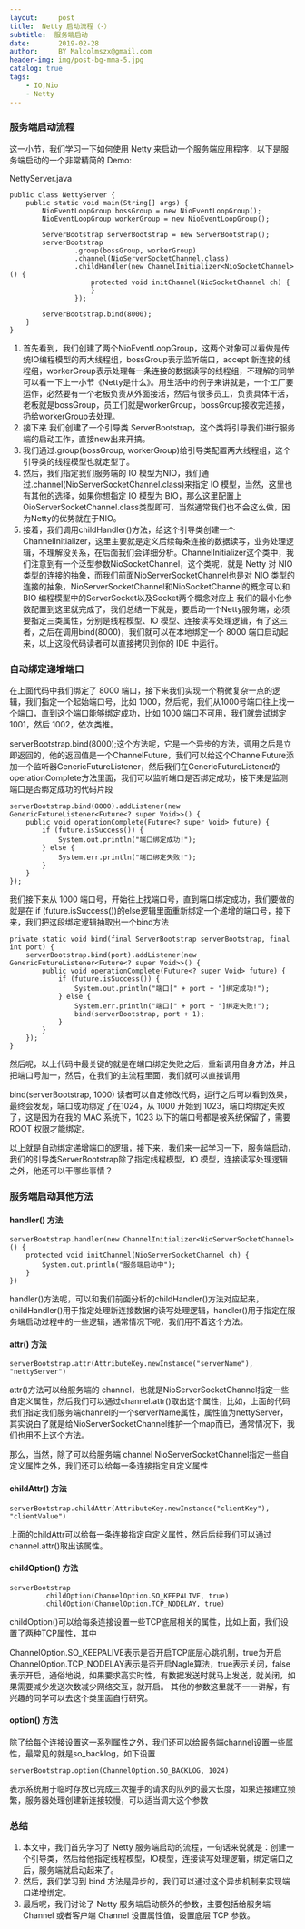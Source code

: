 ```yaml
---
layout:     post
title:  Netty 启动流程（-）
subtitle:  服务端启动
date:       2019-02-28
author:     BY Malcolmszx@gmail.com
header-img: img/post-bg-mma-5.jpg
catalog: true
tags:
    - IO,Nio
    - Netty 
---
```



### 服务端启动流程
这一小节，我们学习一下如何使用 Netty 来启动一个服务端应用程序，以下是服务端启动的一个非常精简的 Demo:

NettyServer.java

```
public class NettyServer {
    public static void main(String[] args) {
        NioEventLoopGroup bossGroup = new NioEventLoopGroup();
        NioEventLoopGroup workerGroup = new NioEventLoopGroup();

        ServerBootstrap serverBootstrap = new ServerBootstrap();
        serverBootstrap
                .group(bossGroup, workerGroup)
                .channel(NioServerSocketChannel.class)
                .childHandler(new ChannelInitializer<NioSocketChannel>() {
                    protected void initChannel(NioSocketChannel ch) {
                    }
                });

        serverBootstrap.bind(8000);
    }
}
```

1. 首先看到，我们创建了两个NioEventLoopGroup，这两个对象可以看做是传统IO编程模型的两大线程组，bossGroup表示监听端口，accept 新连接的线程组，workerGroup表示处理每一条连接的数据读写的线程组，不理解的同学可以看一下上一小节《Netty是什么》。用生活中的例子来讲就是，一个工厂要运作，必然要有一个老板负责从外面接活，然后有很多员工，负责具体干活，老板就是bossGroup，员工们就是workerGroup，bossGroup接收完连接，扔给workerGroup去处理。
2. 接下来 我们创建了一个引导类 ServerBootstrap，这个类将引导我们进行服务端的启动工作，直接new出来开搞。
3. 我们通过.group(bossGroup, workerGroup)给引导类配置两大线程组，这个引导类的线程模型也就定型了。
4. 然后，我们指定我们服务端的 IO 模型为NIO，我们通过.channel(NioServerSocketChannel.class)来指定 IO 模型，当然，这里也有其他的选择，如果你想指定 IO 模型为 BIO，那么这里配置上OioServerSocketChannel.class类型即可，当然通常我们也不会这么做，因为Netty的优势就在于NIO。
5. 接着，我们调用childHandler()方法，给这个引导类创建一个ChannelInitializer，这里主要就是定义后续每条连接的数据读写，业务处理逻辑，不理解没关系，在后面我们会详细分析。ChannelInitializer这个类中，我们注意到有一个泛型参数NioSocketChannel，这个类呢，就是 Netty 对 NIO 类型的连接的抽象，而我们前面NioServerSocketChannel也是对 NIO 类型的连接的抽象，NioServerSocketChannel和NioSocketChannel的概念可以和 BIO 编程模型中的ServerSocket以及Socket两个概念对应上
我们的最小化参数配置到这里就完成了，我们总结一下就是，要启动一个Netty服务端，必须要指定三类属性，分别是线程模型、IO 模型、连接读写处理逻辑，有了这三者，之后在调用bind(8000)，我们就可以在本地绑定一个 8000 端口启动起来，以上这段代码读者可以直接拷贝到你的 IDE 中运行。

### 自动绑定递增端口
在上面代码中我们绑定了 8000 端口，接下来我们实现一个稍微复杂一点的逻辑，我们指定一个起始端口号，比如 1000，然后呢，我们从1000号端口往上找一个端口，直到这个端口能够绑定成功，比如 1000 端口不可用，我们就尝试绑定 1001，然后 1002，依次类推。

serverBootstrap.bind(8000);这个方法呢，它是一个异步的方法，调用之后是立即返回的，他的返回值是一个ChannelFuture，我们可以给这个ChannelFuture添加一个监听器GenericFutureListener，然后我们在GenericFutureListener的operationComplete方法里面，我们可以监听端口是否绑定成功，接下来是监测端口是否绑定成功的代码片段

```
serverBootstrap.bind(8000).addListener(new GenericFutureListener<Future<? super Void>>() {
    public void operationComplete(Future<? super Void> future) {
        if (future.isSuccess()) {
            System.out.println("端口绑定成功!");
        } else {
            System.err.println("端口绑定失败!");
        }
    }
});
```

我们接下来从 1000 端口号，开始往上找端口号，直到端口绑定成功，我们要做的就是在 if (future.isSuccess())的else逻辑里面重新绑定一个递增的端口号，接下来，我们把这段绑定逻辑抽取出一个bind方法

```
private static void bind(final ServerBootstrap serverBootstrap, final int port) {
    serverBootstrap.bind(port).addListener(new GenericFutureListener<Future<? super Void>>() {
        public void operationComplete(Future<? super Void> future) {
            if (future.isSuccess()) {
                System.out.println("端口[" + port + "]绑定成功!");
            } else {
                System.err.println("端口[" + port + "]绑定失败!");
                bind(serverBootstrap, port + 1);
            }
        }
    });
}
```

然后呢，以上代码中最关键的就是在端口绑定失败之后，重新调用自身方法，并且把端口号加一，然后，在我们的主流程里面，我们就可以直接调用

bind(serverBootstrap, 1000)
读者可以自定修改代码，运行之后可以看到效果，最终会发现，端口成功绑定了在1024，从 1000 开始到 1023，端口均绑定失败了，这是因为在我的 MAC 系统下，1023 以下的端口号都是被系统保留了，需要 ROOT 权限才能绑定。

以上就是自动绑定递增端口的逻辑，接下来，我们来一起学习一下，服务端启动，我们的引导类ServerBootstrap除了指定线程模型，IO 模型，连接读写处理逻辑之外，他还可以干哪些事情？

### 服务端启动其他方法

#### handler() 方法

```
serverBootstrap.handler(new ChannelInitializer<NioServerSocketChannel>() {
    protected void initChannel(NioServerSocketChannel ch) {
        System.out.println("服务端启动中");
    }
})
```

handler()方法呢，可以和我们前面分析的childHandler()方法对应起来，childHandler()用于指定处理新连接数据的读写处理逻辑，handler()用于指定在服务端启动过程中的一些逻辑，通常情况下呢，我们用不着这个方法。

#### attr() 方法

```
serverBootstrap.attr(AttributeKey.newInstance("serverName"), "nettyServer")
```

attr()方法可以给服务端的 channel，也就是NioServerSocketChannel指定一些自定义属性，然后我们可以通过channel.attr()取出这个属性，比如，上面的代码我们指定我们服务端channel的一个serverName属性，属性值为nettyServer，其实说白了就是给NioServerSocketChannel维护一个map而已，通常情况下，我们也用不上这个方法。

那么，当然，除了可以给服务端 channel NioServerSocketChannel指定一些自定义属性之外，我们还可以给每一条连接指定自定义属性

#### childAttr() 方法

```
serverBootstrap.childAttr(AttributeKey.newInstance("clientKey"), "clientValue")
```
上面的childAttr可以给每一条连接指定自定义属性，然后后续我们可以通过channel.attr()取出该属性。

#### childOption() 方法

```
serverBootstrap
        .childOption(ChannelOption.SO_KEEPALIVE, true)
        .childOption(ChannelOption.TCP_NODELAY, true)
```

childOption()可以给每条连接设置一些TCP底层相关的属性，比如上面，我们设置了两种TCP属性，其中

ChannelOption.SO_KEEPALIVE表示是否开启TCP底层心跳机制，true为开启
ChannelOption.TCP_NODELAY表示是否开启Nagle算法，true表示关闭，false表示开启，通俗地说，如果要求高实时性，有数据发送时就马上发送，就关闭，如果需要减少发送次数减少网络交互，就开启。
其他的参数这里就不一一讲解，有兴趣的同学可以去这个类里面自行研究。

#### option() 方法

除了给每个连接设置这一系列属性之外，我们还可以给服务端channel设置一些属性，最常见的就是so_backlog，如下设置
```
serverBootstrap.option(ChannelOption.SO_BACKLOG, 1024)
```
表示系统用于临时存放已完成三次握手的请求的队列的最大长度，如果连接建立频繁，服务器处理创建新连接较慢，可以适当调大这个参数

### 总结

1. 本文中，我们首先学习了 Netty 服务端启动的流程，一句话来说就是：创建一个引导类，然后给他指定线程模型，IO模型，连接读写处理逻辑，绑定端口之后，服务端就启动起来了。
2. 然后，我们学习到 bind 方法是异步的，我们可以通过这个异步机制来实现端口递增绑定。
3. 最后呢，我们讨论了 Netty 服务端启动额外的参数，主要包括给服务端 Channel 或者客户端 Channel 设置属性值，设置底层 TCP 参数。